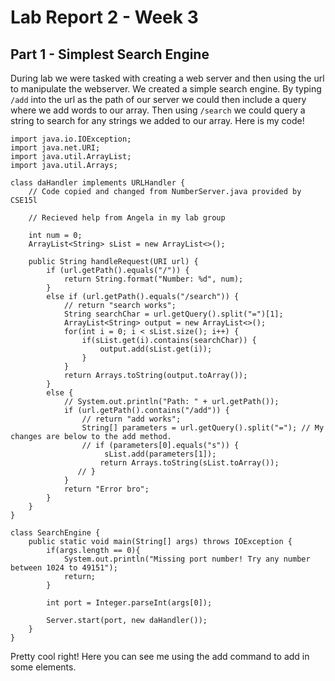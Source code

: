 # Lab Report 2 - Week 3
## Part 1 - Simplest Search Engine
During lab we were tasked with creating a web server and then using the url to manipulate the webserver. We created a simple search engine. By typing `/add` into the url as the path of our server we could then include a query where we add words to our array. Then using `/search` we could query a string to search for any strings we added to our array. Here is my code!
```
import java.io.IOException;
import java.net.URI;
import java.util.ArrayList;
import java.util.Arrays;

class daHandler implements URLHandler {
    // Code copied and changed from NumberServer.java provided by CSE15l

    // Recieved help from Angela in my lab group
    
    int num = 0;
    ArrayList<String> sList = new ArrayList<>();

    public String handleRequest(URI url) {
        if (url.getPath().equals("/")) {
            return String.format("Number: %d", num);
        } 
        else if (url.getPath().equals("/search")) {
            // return "search works";
            String searchChar = url.getQuery().split("=")[1];
            ArrayList<String> output = new ArrayList<>();
            for(int i = 0; i < sList.size(); i++) {
                if(sList.get(i).contains(searchChar)) {
                    output.add(sList.get(i));
                }
            }
            return Arrays.toString(output.toArray());
        } 
        else {
            // System.out.println("Path: " + url.getPath());
            if (url.getPath().contains("/add")) {
                // return "add works";
                String[] parameters = url.getQuery().split("="); // My changes are below to the add method.
                // if (parameters[0].equals("s")) {
                     sList.add(parameters[1]);
                    return Arrays.toString(sList.toArray());
               // }
            }
            return "Error bro";
        }
    }
}

class SearchEngine {
    public static void main(String[] args) throws IOException {
        if(args.length == 0){
            System.out.println("Missing port number! Try any number between 1024 to 49151");
            return;
        }

        int port = Integer.parseInt(args[0]);

        Server.start(port, new daHandler());
    }
}
```
Pretty cool right! Here you can see me using the add command to add in some elements.